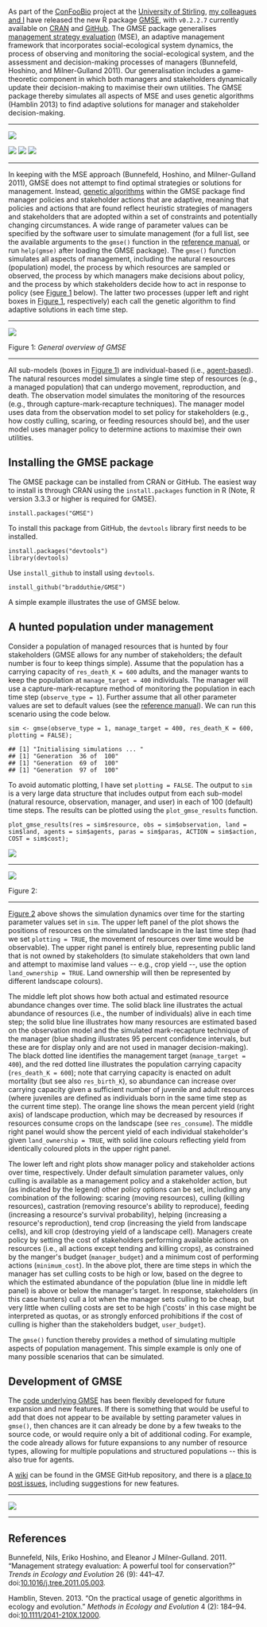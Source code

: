 As part of the [ConFooBio](https://sti-cs.org/confoobio/) project at the
[University of Stirling](http://www.stir.ac.uk/), [my colleagues and
I](https://sti-cs.org/contributors-2/) have released the new R package
[GMSE](https://bradduthie.github.io/gmse/), with `v0.2.2.7` currently
available on [CRAN](https://CRAN.R-project.org/package=GMSE) and
[GitHub](https://github.com/bradduthie/gmse). The GMSE package
generalises [management strategy
evaluation](http://www.sciencedirect.com/science/article/pii/S0169534711001339)
(MSE), an adaptive management framework that incorporates
social-ecological system dynamics, the process of observing and
monitoring the social-ecological system, and the assessment and
decision-making processes of managers (Bunnefeld, Hoshino, and
Milner-Gulland 2011). Our generalisation includes a game-theoretic
component in which both managers and stakeholders dynamically update
their decision-making to maximise their own utilities. The GMSE package
thereby simulates all aspects of MSE and uses genetic algorithms
(Hamblin 2013) to find adaptive solutions for manager and stakeholder
decision-making.

------------------------------------------------------------------------

![](https://raw.githubusercontent.com/bradduthie/blog/10a5b6b1f6969050084e6806156272c24bc3340f/figures/GMSE_logo_name.png)

[![](http://www.r-pkg.org/badges/version/GMSE?color=yellowgreen)](https://cran.r-project.org/package=GMSE)
[![](http://cranlogs.r-pkg.org/badges/grand-total/GMSE?color=yellowgreen)](http://cranlogs.r-pkg.org/badges/grand-total/GMSE)
[![](http://cranlogs.r-pkg.org/badges/last-month/GMSE?color=yellowgreen)](http://cranlogs.r-pkg.org/badges/last-month/GMSE)

------------------------------------------------------------------------

In keeping with the MSE approach (Bunnefeld, Hoshino, and Milner-Gulland
2011), GMSE does not attempt to find optimal strategies or solutions for
management. Instead, [genetic
algorithms](https://en.wikipedia.org/wiki/Genetic_algorithm) within the
GMSE package find manager policies and stakeholder actions that are
adaptive, meaning that policies and actions that are found reflect
heuristic strategies of managers and stakeholders that are adopted
within a set of constraints and potentially changing circumstances. A
wide range of parameter values can be specified by the software user to
simulate management (for a full list, see the available arguments to the
`gmse()` function in the [reference
manual](https://cran.r-project.org/web/packages/GMSE/GMSE.pdf), or run
`help(gmse)` after loading the GMSE package). The `gmse()` function
simulates all aspects of management, including the natural resources
(population) model, the process by which resources are sampled or
observed, the process by which managers make decisions about policy, and
the process by which stakeholders decide how to act in response to
policy (see [Figure 1](#fig1) below). The latter two processes (upper
left and right boxes in [Figure 1](#fig1), respectively) each call the
genetic algorithm to find adaptive solutions in each time step.

------------------------------------------------------------------------

![](https://raw.githubusercontent.com/bradduthie/blog/8ad0dc531a4ae38c7c81f60634789099058c5161/figures/gmse_overview_simple.png)

<a name="fig1">Figure 1:</a> *General overview of GMSE*

------------------------------------------------------------------------

All sub-models (boxes in [Figure 1](#fig1)) are individual-based (i.e.,
[agent-based](https://en.wikipedia.org/wiki/Agent-based_model)). The
natural resources model simulates a single time step of resources (e.g.,
a managed population) that can undergo movement, reproduction, and
death. The observation model simulates the monitoring of the resources
(e.g., through capture-mark-recapture techniques). The manager model
uses data from the observation model to set policy for stakeholders
(e.g., how costly culling, scaring, or feeding resources should be), and
the user model uses manager policy to determine actions to maximise
their own utilities.

Installing the GMSE package
---------------------------

The GMSE package can be installed from CRAN or GitHub. The easiest way
to install is through CRAN using the `install.packages` function in R
(Note, R version 3.3.3 or higher is required for GMSE).

    install.packages("GMSE")

To install this package from GitHub, the `devtools` library first needs
to be installed.

    install.packages("devtools")
    library(devtools)

Use `install_github` to install using `devtools`.

    install_github("bradduthie/GMSE")

A simple example illustrates the use of GMSE below.

A hunted population under management
------------------------------------

Consider a population of managed resources that is hunted by four
stakeholders (GMSE allows for any number of stakeholders; the default
number is four to keep things simple). Assume that the population has a
carrying capacity of `res_death_K = 600` adults, and the manager wants
to keep the population at `manage_target = 400` individuals. The manager
will use a capture-mark-recapture method of monitoring the population in
each time step (`observe_type = 1`). Further assume that all other
parameter values are set to default values (see the [reference
manual](https://cran.r-project.org/web/packages/GMSE/GMSE.pdf)). We can
run this scenario using the code below.

    sim <- gmse(observe_type = 1, manage_target = 400, res_death_K = 600, plotting = FALSE);

    ## [1] "Initialising simulations ... "
    ## [1] "Generation  36 of  100"
    ## [1] "Generation  69 of  100"
    ## [1] "Generation  97 of  100"

To avoid automatic plotting, I have set `plotting = FALSE`. The output
to `sim` is a very large data structure that includes output from each
sub-model (natural resource, observation, manager, and user) in each of
100 (default) time steps. The results can be plotted using the
`plot_gmse_results` function.

    plot_gmse_results(res = sim$resource, obs = sim$observation, land = sim$land, agents = sim$agents, paras = sim$paras, ACTION = sim$action, COST = sim$cost);

![](2017-07-03-generalised-management-strategy-evaluation_files/figure-markdown_strict/unnamed-chunk-3-1.png)

------------------------------------------------------------------------

![](https://raw.githubusercontent.com/bradduthie/blog/8ad0dc531a4ae38c7c81f60634789099058c5161/figures/gmse_eg_1.png)

<a name="fig2">Figure 2:</a>

------------------------------------------------------------------------

[Figure 2](#fig2) above shows the simulation dynamics over time for the
starting parameter values set in `sim`. The upper left panel of the plot
shows the positions of resources on the simulated landscape in the last
time step (had we set `plotting = TRUE`, the movement of resources over
time would be observable). The upper right panel is entirely blue,
representing public land that is not owned by stakeholders (to simulate
stakeholders that own land and attempt to maximise land values -- e.g.,
crop yield --, use the option `land_ownership = TRUE`. Land ownership
will then be represented by different landscape colours).

The middle left plot shows how both actual and estimated resource
abundance changes over time. The solid black line illustrates the actual
abundance of resources (i.e., the number of individuals) alive in each
time step; the solid blue line illustrates how many resources are
estimated based on the observation model and the simulated
mark-recapture technique of the manager (blue shading illustrates 95
percent confidence intervals, but these are for display only and are not
used in manager decision-making). The black dotted line identifies the
management target (`manage_target = 400`), and the red dotted line
illustrates the population carrying capacity (`res_death_K = 600`); note
that carrying capacity is enacted on adult mortality (but see also
`res_birth_K`), so abundance can increase over carrying capacity given a
sufficient number of juvenile and adult resources (where juveniles are
defined as individuals born in the same time step as the current time
step). The orange line shows the mean percent yield (right axis) of
landscape production, which may be decreased by resources if resources
consume crops on the landscape (see `res_consume`). The middle right
panel would show the percent yield of each individual stakeholder's
given `land_ownership = TRUE`, with solid line colours reflecting yield
from identically coloured plots in the upper right panel.

The lower left and right plots show manager policy and stakeholder
actions over time, respectively. Under default simulation parameter
values, only culling is available as a management policy and a
stakeholder action, but (as indicated by the legend) other policy
options can be set, including any combination of the following: scaring
(moving resources), culling (killing resources), castration (removing
resource's ability to reproduce), feeding (increasing a resource's
survival probability), helping (increasing a resource's reproduction),
tend crop (increasing the yield from landscape cells), and kill crop
(destroying yield of a landscape cell). Managers create policy by
setting the cost of stakeholders performing available actions on
resources (i.e., all actions except tending and killing crops), as
constrained by the manger's budget (`manager_budget`) and a minimum cost
of performing actions (`minimum_cost`). In the above plot, there are
time steps in which the manager has set culling costs to be high or low,
based on the degree to which the estimated abundance of the population
(blue line in middle left panel) is above or below the manager's target.
In response, stakeholders (in this case hunters) cull a lot when the
manager sets culling to be cheap, but very little when culling costs are
set to be high ('costs' in this case might be interpreted as quotas, or
as strongly enforced prohibitions if the cost of culling is higher than
the stakeholders budget, `user_budget`).

The `gmse()` function thereby provides a method of simulating multiple
aspects of population management. This simple example is only one of
many possible scenarios that can be simulated.

Development of GMSE
-------------------

The [code underlying GMSE](https://github.com/bradduthie/gmse) has been
flexibly developed for future expansion and new features. If there is
something that would be useful to add that does not appear to be
available by setting parameter values in `gmse()`, then chances are it
can already be done by a few tweaks to the source code, or would require
only a bit of additional coding. For example, the code already allows
for future expansions to any number of resource types, allowing for
multiple populations and structured populations -- this is also true for
agents.

A [wiki](https://github.com/bradduthie/gmse/wiki/GMSE-feedback) can be
found in the GMSE GitHub repository, and there is a [place to post
issues](https://github.com/bradduthie/gmse/issues), including
suggestions for new features.

------------------------------------------------------------------------

![](https://raw.githubusercontent.com/bradduthie/blog/10a5b6b1f6969050084e6806156272c24bc3340f/figures/GMSE_Logo_Goose_600.png)

------------------------------------------------------------------------

References
----------

Bunnefeld, Nils, Eriko Hoshino, and Eleanor J Milner-Gulland. 2011.
“Management strategy evaluation: A powerful tool for conservation?”
*Trends in Ecology and Evolution* 26 (9): 441–47.
doi:[10.1016/j.tree.2011.05.003](https://doi.org/10.1016/j.tree.2011.05.003).

Hamblin, Steven. 2013. “On the practical usage of genetic algorithms in
ecology and evolution.” *Methods in Ecology and Evolution* 4 (2):
184–94.
doi:[10.1111/2041-210X.12000](https://doi.org/10.1111/2041-210X.12000).
